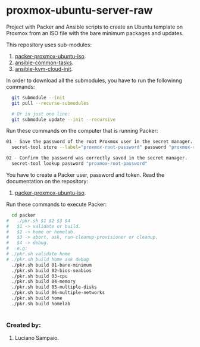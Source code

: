 # proxmox-ubuntu-server-raw
Project with Packer and Ansible scripts to create an Ubuntu template on Proxmox from an ISO file with the bare minimum packages and updates.

This repository uses sub-modules:<br/>
1. [packer-proxmox-ubuntu-iso](https://github.com/lsampaioweb/packer-proxmox-ubuntu-iso "packer-proxmox-ubuntu-iso").
1. [ansible-common-tasks](https://github.com/lsampaioweb/ansible-common-tasks "ansible-common-tasks").
1. [ansible-kvm-cloud-init](https://github.com/lsampaioweb/ansible-kvm-cloud-init "ansible-kvm-cloud-init").

In order to download all the submodules, you have to run the followinng commands:

```bash
  git submodule --init
  git pull --recurse-submodules

  # Or in just one line:
  git submodule update --init --recursive
```

Run these commands on the computer that is running Packer:

```bash
01 - Save the password of the root Proxmox user in the secret manager.
  secret-tool store --label="proxmox-root-password" password "proxmox-root-password"

02 - Confirm the password was correctly saved in the secret manager.
  secret-tool lookup password "proxmox-root-password"
```

You have to create a Packer user, password and token. Read the documentation on the repository:
  1. [packer-proxmox-ubuntu-iso](https://github.com/lsampaioweb/packer-proxmox-ubuntu-iso "packer-proxmox-ubuntu-iso").

Run these commands to execute Packer:

```bash
  cd packer
#   ./pkr.sh $1 $2 $3 $4
#   $1 -> validate or build.
#   $2 -> home or homelab.
#   $3 -> abort, ask, run-cleanup-provisioner or cleanup.
#   $4 -> debug.
#   e.g:
# ./pkr.sh validate home
# ./pkr.sh build home ask debug
  ./pkr.sh build 01-bare-minimum
  ./pkr.sh build 02-bios-seabios
  ./pkr.sh build 03-cpu
  ./pkr.sh build 04-memory
  ./pkr.sh build 05-multiple-disks
  ./pkr.sh build 06-multiple-networks
  ./pkr.sh build home
  ./pkr.sh build homelab
```

#
### Created by:

1. Luciano Sampaio.
